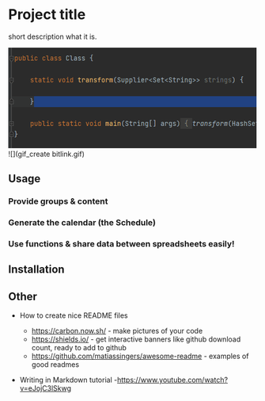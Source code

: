 # Project title

short description what it is.

![](code-snip.gif) ![](gif_create bitlink.gif)


## Usage

### Provide groups & content

### Generate the calendar (the Schedule)

### Use functions & share data between spreadsheets easily!

## Installation

## Other
- How to create nice README files
  - https://carbon.now.sh/ - make pictures of your code
  - https://shields.io/ - get interactive banners like github download count, ready to add to github
  - https://github.com/matiassingers/awesome-readme - examples of good readmes

- Writing in Markdown tutorial
  -https://www.youtube.com/watch?v=eJojC3lSkwg
